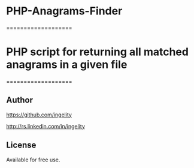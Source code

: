 # PHP-Anagrams-Finder
===================

# PHP script for returning all matched anagrams in a given file

===================

## Author

https://github.com/ingelity

http://rs.linkedin.com/in/ingelity

## License

Available for free use.